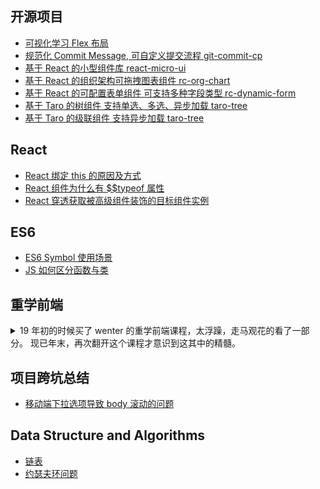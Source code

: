 
## 开源项目

- [可视化学习 Flex 布局](https://github.com/Dolov/flex-playground)
- [规范化 Commit Message, 可自定义提交流程 git-commit-cp](https://github.com/Dolov/git-commit-cp)
- [基于 React 的小型组件库 react-micro-ui](https://github.com/Dolov/react-micro-ui)
- [基于 React 的组织架构可拖拽图表组件 rc-org-chart](https://github.com/Dolov/rc-org-chart)
- [基于 React 的可配置表单组件 可支持多种字段类型 rc-dynamic-form](https://github.com/Dolov/rc-dynamic-form)
- [基于 Taro 的树组件 支持单选、多选、异步加载 taro-tree](https://github.com/Dolov/taro-tree)
- [基于 Taro 的级联组件 支持异步加载 taro-tree](https://github.com/Dolov/taro-cascader)


## React

- [React 绑定 this 的原因及方式](./React/ReactBindThis.md)
- [React 组件为什么有 $$typeof 属性](./React/typeof.md)
- [React 穿透获取被高级组件装饰的目标组件实例](./React/ReactGetRef.md)


## ES6

- [ES6 Symbol 使用场景](./ES6/Symbol.md)
- [JS 如何区分函数与类](./ES6/HowtoDistinguishFunctionsandClasses.md)


## 重学前端

<details>
    <summary>
        19 年初的时候买了 wenter 的重学前端课程，太浮躁，走马观花的看了一部分。
        现已年末，再次翻开这个课程才意识到这其中的精髓。
    </summary>

- [语义化 HTML](./RelearnFe/HTMLsemantic.md)
</details>


## 项目跨坑总结

- [移动端下拉选项导致 body 滚动的问题](./ProjectHoles/noBodyScroll.md)



## Data Structure and Algorithms

- [链表](./Algorithms/LinkedList.md)
- [约瑟夫环问题](./Algorithms/JosephusProblem.md)
